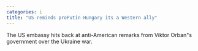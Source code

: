 ```yaml
---
categories: i
title: "US reminds proPutin Hungary its a Western ally"
---
```

The US embassy hits back at anti-American remarks from Viktor Orban"s government over the Ukraine war.